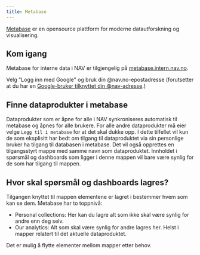 ```yaml
---
title: Metabase
---
```


[Metabase](https://www.metabase.com/) er en opensource plattform for moderne datautforskning og visualisering.

## Kom igang

Metabase for interne data i NAV er tilgjengelig på [metabase.intern.nav.no](https://metabase.intern.nav.no/).

Velg "Logg inn med Google" og bruk din @nav.no-epostadresse (forutsetter at du har en [Google-bruker tilknyttet din @nav-adresse](https://docs.knada.io/guider/faq#hvordan-f%C3%A5-en-google-bruker).)


## Finne dataprodukter i metabase

Dataprodukter som er åpne for alle i NAV synkroniseres automatisk til metabase og åpnes for alle brukere. For alle andre dataprodukter må eier velge `Legg til i metabase` for at det skal dukke opp. I dette tilfellet vil kun de som eksplisitt har bedt om tilgang til dataproduktet via sin personlige bruker ha tilgang til databasen i metabase. Det vil også opprettes en tilgangsstyrt mappe med samme navn som dataproduktet. Innholdet i spørsmål og dashboards som ligger i denne mappen vil bare være synlig for de som har tilgang til mappen. 

## Hvor skal spørsmål og dashboards lagres?

Tilgangen knyttet til mappen elementene er lagret i bestemmer hvem som kan se dem. Metabase har to toppnivå:

- Personal collections: Her kan du lagre alt som ikke skal være synlig for andre enn deg selv.
- Our analytics: Alt som skal være synlig for andre lagres her. Helst i mapper relatert til det aktuelle dataproduktet. 

Det er mulig å flytte elementer mellom mapper etter behov.